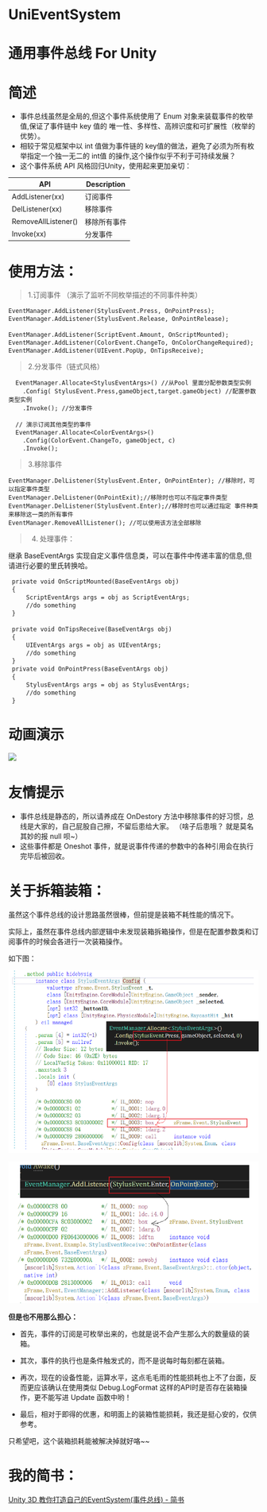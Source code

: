 # UniEventSystem
# 通用事件总线 For Unity

# 简述
* 事件总线虽然是全局的,但这个事件系统使用了 Enum 对象来装载事件的枚举值,保证了事件链中 key 值的 唯一性、多样性、高辨识度和可扩展性（枚举的优势）。
* 相较于常见框架中以 int 值做为事件链的 key值的做法，避免了必须为所有枚举指定一个独一无二的 int值 的操作,这个操作似乎不利于可持续发展？
* 这个事件系统 API 风格回归Unity，使用起来更加亲切：

|API|Description|
|---|------|
AddListener(xx) | 订阅事件
DelListener(xx) | 移除事件
RemoveAllListener() | 移除所有事件
Invoke(xx) |分发事件

 # 使用方法：
 
 > 1.订阅事件 （演示了监听不同枚举描述的不同事件种类）
```
EventManager.AddListener(StylusEvent.Press, OnPointPress);
EventManager.AddListener(StylusEvent.Release, OnPointRelease);

EventManager.AddListener(ScriptEvent.Amount, OnScriptMounted); 
EventManager.AddListener(ColorEvent.ChangeTo, OnColorChangeRequired);
EventManager.AddListener(UIEvent.PopUp, OnTipsReceive);       
```

> 2.分发事件（链式风格）
```
  EventManager.Allocate<StylusEventArgs>() //从Pool 里面分配参数类型实例
    .Config( StylusEvent.Press,gameObject,target.gameObject) //配置参数类型实例
    .Invoke(); //分发事件
                
  // 演示订阅其他类型的事件
  EventManager.Allocate<ColorEventArgs>()
    .Config(ColorEvent.ChangeTo, gameObject, c)
    .Invoke();

```

> 3.移除事件
```
EventManager.DelListener(StylusEvent.Enter, OnPointEnter); //移除时，可以指定事件类型
EventManager.DelListener(OnPointExit);//移除时也可以不指定事件类型
EventManager.DelListener(StylusEvent.Enter);//移除时也可以通过指定 事件种类 来移除这一类的所有事件
EventManager.RemoveAllListener(); //可以使用该方法全部移除
```

> 4. 处理事件：

继承 BaseEventArgs 实现自定义事件信息类，可以在事件中传递丰富的信息,但请进行必要的里氏转换哈。
```
 private void OnScriptMounted(BaseEventArgs obj)
 {
     ScriptEventArgs args = obj as ScriptEventArgs;
     //do something 
 }

 private void OnTipsReceive(BaseEventArgs obj)
 {
     UIEventArgs args = obj as UIEventArgs;
     //do something 
 }
 private void OnPointPress(BaseEventArgs obj)
 {
     StylusEventArgs args = obj as StylusEventArgs;
     //do something 
 }

```
# 动画演示
![](https://upload-images.jianshu.io/upload_images/3600713-b2ae5147fd58b5dd.gif?imageMogr2/auto-orient/strip)

# 友情提示
* 事件总线是静态的，所以请养成在 OnDestory 方法中移除事件的好习惯，总线是大家的，自己屁股自己擦，不留后患给大家。
（啥子后患哦？ 就是莫名其妙的报 null 呗~）
* 这些事件都是 Oneshot 事件，就是说事件传递的参数中的各种引用会在执行完毕后被回收。

# 关于拆箱装箱：
虽然这个事件总线的设计思路虽然很棒，但前提是装箱不耗性能的情况下。

实际上，虽然在事件总线内部逻辑中未发现装箱拆箱操作，但是在配置参数类和订阅事件的时候会各进行一次装箱操作。

如下图：

![Config函数使用时的装箱](doc/01.png)

![Config函数使用时的装箱](doc/02.png)

**但是也不用那么担心：**
* 首先，事件的订阅是可枚举出来的，也就是说不会产生那么大的数量级的装箱。

* 其次，事件的执行也是条件触发式的，而不是说每时每刻都在装箱。

* 再次，现在的设备性能，运算水平，这点毛毛雨的性能损耗也上不了台面，反而更应该确认在使用类似 Debug.LogFormat 这样的API时是否存在装箱操作，更不能写进 Update 函数中哟！

* 最后，相对于即得的优惠，和明面上的装箱性能损耗，我还是挺心安的，仅供参考。

只希望吧，这个装箱损耗能被解决掉就好咯~~

# 我的简书：
[Unity 3D 教你打造自己的EventSystem(事件总线) - 简书](https://www.jianshu.com/p/bf82beb41f7f)



